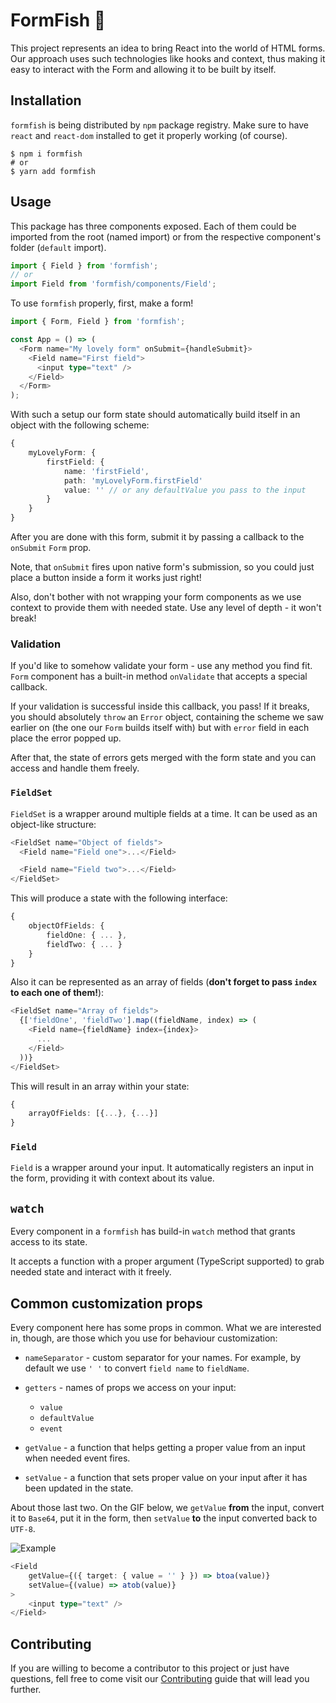 # FormFish 🐠

This project represents an idea to bring React into the world of HTML
forms.
Our approach uses such technologies like hooks and context, thus making
it easy to interact with the Form and allowing it to be built by itself.

## Installation

`formfish` is being distributed by `npm` package registry. Make sure to have
`react` and `react-dom` installed to get it properly working (of course).

```shell script
$ npm i formfish
# or
$ yarn add formfish
```

## Usage

This package has three components exposed. Each of them could be imported
from the root (named import) or from the respective component's folder (`default` import).

```typescript jsx
import { Field } from 'formfish';
// or
import Field from 'formfish/components/Field';
```

To use `formfish` properly, first, make a form!

```typescript jsx
import { Form, Field } from 'formfish';

const App = () => (
  <Form name="My lovely form" onSubmit={handleSubmit}>
    <Field name="First field">
      <input type="text" />
    </Field>
  </Form>
);
```

With such a setup our form state should automatically build itself
in an object with the following scheme:

```typescript
{
    myLovelyForm: {
        firstField: {
            name: 'firstField',
            path: 'myLovelyForm.firstField'
            value: '' // or any defaultValue you pass to the input
        }
    }
}
```

After you are done with this form, submit it by passing a callback to the
`onSubmit` `Form` prop.

Note, that `onSubmit` fires upon native form's submission, so you could
just place a button inside a form it works just right!

Also, don't bother with not wrapping your form components as we use context
to provide them with needed state. Use any level of depth - it won't break!

### Validation

If you'd like to somehow validate your form - use any method you find fit.
`Form` component has a built-in method `onValidate` that accepts a special callback.

If your validation is successful inside this callback, you pass!
If it breaks, you should absolutely `throw` an `Error` object,
containing the scheme we saw earlier on (the one our `Form` builds itself with)
but with `error` field in each place the error popped up.

After that, the state of errors gets merged with the form state and you
can access and handle them freely.

### `FieldSet`

`FieldSet` is a wrapper around multiple fields at a time. It can be used
as an object-like structure:

```typescript jsx
<FieldSet name="Object of fields">
  <Field name="Field one">...</Field>

  <Field name="Field two">...</Field>
</FieldSet>
```

This will produce a state with the following interface:

```typescript
{
    objectOfFields: {
        fieldOne: { ... },
        fieldTwo: { ... }
    }
}
```

Also it can be represented as an array of fields (**don't forget to pass
`index` to each one of them!**):

```typescript jsx
<FieldSet name="Array of fields">
  {['fieldOne', 'fieldTwo'].map((fieldName, index) => (
    <Field name={fieldName} index={index}>
      ...
    </Field>
  ))}
</FieldSet>
```

This will result in an array within your state:

```typescript
{
    arrayOfFields: [{...}, {...}]
}
```

### `Field`

`Field` is a wrapper around your input.
It automatically registers an input in the form, providing it
with context about its value.

## `watch`

Every component in a `formfish` has build-in `watch` method
that grants access to its state.

It accepts a function with a proper argument (TypeScript supported)
to grab needed state and interact with it freely.

## Common customization props

Every component here has some props in common. What we are interested in, though,
are those which you use for behaviour customization:

- `nameSeparator` - custom separator for your names. For example, by default
  we use `' '` to convert `field name` to `fieldName`.
- `getters` - names of props we access on your input: 
    - `value` 
    - `defaultValue` 
    - `event`
    
- `getValue` - a function that helps getting a proper value from an input when needed event
  fires.
- `setValue` - a function that sets proper value on your input after it has been updated
  in the state.
  
About those last two. On the GIF below, we `getValue` **from** the input,
convert it to `Base64`, put it in the form, then `setValue` **to** the
input converted back to `UTF-8`.
  
![Example](https://media.giphy.com/media/YmnFz2Vp2NtLW6QWpy/giphy.gif)

```typescript jsx
<Field
    getValue={({ target: { value = '' } }) => btoa(value)}
    setValue={(value) => atob(value)}
>
    <input type="text" />
</Field>
```

## Contributing

If you are willing to become a contributor to this project or just have
questions, fell free to come visit our [Contributing](#) guide that
will lead you further.
